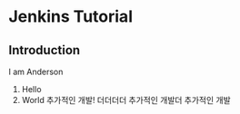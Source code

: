 # Jenkins Tutorial 

## Introduction

I am Anderson

1. Hello
2. World
추가적인 개발!
더더더더 추가적인 개발더 추가적인 개발
